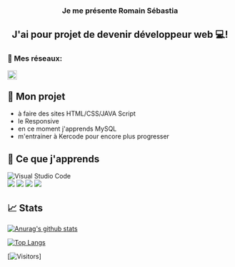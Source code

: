 <h3 align="center"</h3>
Je me présente Romain Sébastia
</h3>

<h2 align="center">
J'ai pour projet de devenir développeur web 💻!
</h2> 

### 🤝 Mes réseaux:

<a href="https://www.linkedin.com/in/romain-s%C3%A9bastia-81bb85241/"><img align="left" src="https://raw.githubusercontent.com/yushi1007/yushi1007/main/images/linkedin.svg" alt="Yu Shi | LinkedIn" width="21px"/></a><br>



## 🔭 Mon projet

- à faire des sites HTML/CSS/JAVA Script
- le Responsive
- en ce moment j'apprends MySQL
- m'entrainer à Kercode pour encore plus progresser



## 💼 Ce que j'apprends

![Visual Studio Code](https://img.shields.io/badge/Visual%20Studio%20Code-0078d7.svg?style=for-the-badge&logo=visual-studio-code&logoColor=white) </br>
![](https://img.shields.io/badge/Code-JavaScript-informational?style=flat&logo=JavaScript&color=F7DF1E)
![](https://img.shields.io/badge/Code-HTML5-informational?style=flat&logo=HTML5&color=E34F26)
![](https://img.shields.io/badge/Style-CSS3-informational?style=flat&logo=CSS3&color=1572B6)
![](https://img.shields.io/badge/Tools-GitHub-informational?style=flat&logo=GitHub&color=181717)


## 📈 Stats 

[![Anurag's github stats](https://github-readme-stats.vercel.app/api?username=romainsebastia)](https://github.com/romainsebastia)

[![Top Langs](https://github-readme-stats.vercel.app/api/top-langs/?username=romainsebastia&layout=compact)](https://github.com/romainsebastia)

[![Visitors](https://visitor-badge.glitch.me/badge?page_id=romainsebastia.romainsebastia)]
